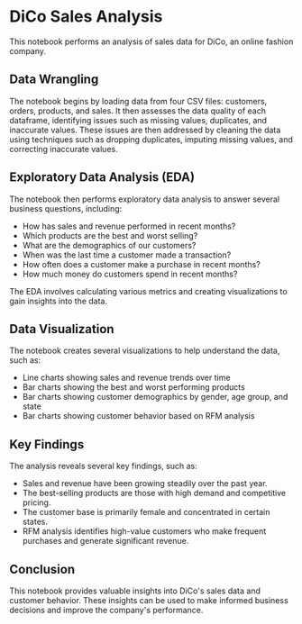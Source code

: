 # DiCo Sales Analysis

This notebook performs an analysis of sales data for DiCo, an online fashion company.

## Data Wrangling

The notebook begins by loading data from four CSV files: customers, orders, products, and sales. 
It then assesses the data quality of each dataframe, identifying issues such as missing values, duplicates, and inaccurate values.
These issues are then addressed by cleaning the data using techniques such as dropping duplicates, imputing missing values, and correcting inaccurate values.

## Exploratory Data Analysis (EDA)

The notebook then performs exploratory data analysis to answer several business questions, including:

* How has sales and revenue performed in recent months?
* Which products are the best and worst selling?
* What are the demographics of our customers?
* When was the last time a customer made a transaction?
* How often does a customer make a purchase in recent months?
* How much money do customers spend in recent months?

The EDA involves calculating various metrics and creating visualizations to gain insights into the data.

## Data Visualization

The notebook creates several visualizations to help understand the data, such as:

* Line charts showing sales and revenue trends over time
* Bar charts showing the best and worst performing products
* Bar charts showing customer demographics by gender, age group, and state
* Bar charts showing customer behavior based on RFM analysis

## Key Findings

The analysis reveals several key findings, such as:

* Sales and revenue have been growing steadily over the past year.
* The best-selling products are those with high demand and competitive pricing.
* The customer base is primarily female and concentrated in certain states.
* RFM analysis identifies high-value customers who make frequent purchases and generate significant revenue.

## Conclusion

This notebook provides valuable insights into DiCo's sales data and customer behavior. 
These insights can be used to make informed business decisions and improve the company's performance.
